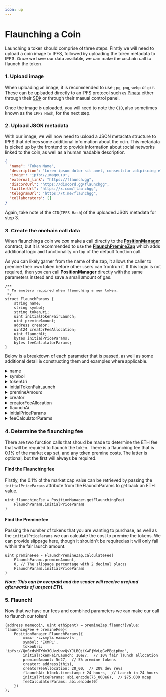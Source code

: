 ```yaml
---
icon: up
---
```


# Flaunching a Coin

Launching a token should comprise of three steps. Firstly we will need to upload a coin image to IPFS, followed by uploading the token metadata to IPFS. Once we have our data available, we can make the onchain call to flaunch the token.

### 1. Upload image

When uploading an image, it is recommended to use `jpg`, `png`, `webp` or `gif`. These can be uploaded directly to an IPFS protocol such as [Pinata](https://docs.ipfs.tech/quickstart/publish/) either through their [SDK](https://docs.pinata.cloud/quickstart) or through their manual control panel.

Once the image is uploaded, you will need to note the `CID`, also sometimes known as the `IPFS Hash`, for the next step.

### 2. Upload JSON metadata

With our image, we will now need to upload a JSON metadata structure to IPFS that defines some additional information about the coin. This metadata is picked up by the frontend to provide information about social networks linked to the coin, as well as a human readable description.

```json
{
  "name": "Token Name",
  "description": "Lorem ipsum dolor sit amet, consectetur adipiscing elit. Nunc efficitur ut orci.",
  "image": "ipfs://ImageCID",
  "external_link": "https://flaunch.gg",
  "discordUrl": "https://discord.gg/flaunchgg",
  "twitterUrl": "https://x.com/flaunchgg",
  "telegramUrl": "https://t.me/flaunchgg",
  "collaborators": []
}
```

Again, take note of the `CID`(`IPFS Hash`) of the uploaded JSON metadata for step 3.

### 3. Create the onchain call data

When flaunching a coin we _can_ make a call directly to the [**PositionManager**](https://github.com/flayerlabs/flaunchgg-contracts/blob/main/src/contracts/PositionManager.sol#L221) contract, but it is recommended to use the [**FlaunchPremineZap**](https://github.com/flayerlabs/flaunchgg-contracts/blob/main/src/contracts/zaps/FlaunchPremineZap.sol#L70) which adds additional logic and functionality on top of the default function call.

As you can likely garner from the name of the zap, it allows the caller to premine their own token before other users can frontrun it. If this logic is not required, then you can call **PositionManager** directly with the same parameters instead and save a small amount of gas.

```solidity
/**
 * Parameters required when flaunching a new token.
 */
struct FlaunchParams {
    string name;
    string symbol;
    string tokenUri;
    uint initialTokenFairLaunch;
    uint premineAmount;
    address creator;
    uint24 creatorFeeAllocation;
    uint flaunchAt;
    bytes initialPriceParams;
    bytes feeCalculatorParams;
}
```

Below is a breakdown of each parameter that is passed, as well as some additional detail in constructing them and examples where applicable.

<details>

<summary>name</summary>

The name of the token that will be used for the ERC20.

_**Example:**_

```
Flaunchy
```

</details>

<details>

<summary>symbol</summary>

The symbol of the token that will be used for the ERC20.

It is recommended to keep this value betweene 3-6 characters for maximum DEX support.

_**Example:**_

```
FLNCHY
```

</details>

<details>

<summary>tokenUri</summary>

The IPFS URI of the CID created in step 2 of this process. If this is badly formatted or invalid, then information will be missing and the token may be hidden on the platform entirely.

_**Example:**_

```
ipfs://QmScdsMTXWm3GUvzUwvQvYJLBQjtXwFjWvLgGvPBgipHmg
```

</details>

<details>

<summary>initialTokenFairLaunch</summary>

The amount of tokens to add as single sided fair launch liquidity. This does not require any additional ETH to be sent.

This value must be between 0% (`0`) - 69% (`69e27`).

_**Example for 50% of total supply:**_

```
50e27
```

</details>

<details>

<summary>premineAmount</summary>

The amount of tokens that the `msg.sender`will buy and the `creator` will receive. This will be quoted and charged at the swap price and will require an ETH value to be passed with the call.

This value must be less than, or equal to, the value in `initialTokenFairLaunch`.

_**Example for 20% of total supply:**_

```
20e27
```

</details>

<details>

<summary>creator</summary>

The address that will receive the ERC721 ownership and premined ERC20 tokens. The `msg.sender`will still make all ETH payments for this call.

An address must be provided. If a zero address is provided then the call will revert.

_**Example:**_

```
0x498E93Bc04955fCBAC04BCF1a3BA792f01Dbaa96
```

</details>

<details>

<summary>creatorFeeAllocation</summary>

The percentage of fees the creators wants to take from the BidWall. This is denoted on the frontend by showing a split between "Dev" and "Community". This allocation refers to the share that the "Dev" will receive. This value shows a percentage accurate to 2 decimal places.

This value cannot be greater than 100% (`100_00`).

_**Example for 60.25% dev revs:**_

```
6025
```

</details>

<details>

<summary>flaunchAt</summary>

If the token wants to be scheduled to launch at a future time, a unix timestamp can be set to define when it will launch.

Tokens will not be able to be swapped until this time is reached. If an `initialTokenFairLaunch` allocation has been set, then the fair launch window won't start until this timestamp is reached.

This value cannot be greater than `+30 days`time from the current `block.timestamp`.

_**Example:**_

```
1739534400
```

</details>

<details>

<summary>initialPriceParams</summary>

The encoded parameters for the **InitialPrice** logic. This bytes data is passed to the current pricing calculator to allow for the currently active contract to handle the market cap calculations for the flaunching process.

The current data required on this endpoint is a USDC value that will represent the marketcap that the coin is created at. This will define the coin value.

At a protocol level this allows for extendability, and as such means that the expected values for this call may change. It should handle fallback values gracefully, but this cannot be guaranteed.

This value must be greater than, or equal to, `1000e6`.

_**Example of setting a $5,000 market cap:**_

```solidity
abi.encode(5000e6)
```

_**Example of setting a $75,000 market cap:**_

```solidity
abi.encode(75000e6)
```

</details>

<details>

<summary>feeCalculatorParams</summary>

The encoded parameters for the **FeeCalculator**. This bytes data is passed to the current fee calculator to allow for the currently active contract to handle the swap fee calculations after the flaunching process.

At a protocol level this allows for extendability, and as such means that the expected values for this call may change. It should handle fallback values gracefully, but this cannot be guaranteed.

_**This is not currently implemented, so a blank value can be passed:**_

```
0x0
```

</details>

### 4. Determine the flaunching fee

There are two function calls that should be made to determine the ETH fee that will be required to flaunch the token. There is a flaunching fee that is 0.1% of the market cap set, and any token premine costs. The latter is optional, but the first will always be required.

#### Find the Flaunching fee

Firstly, the 0.1% of the market cap value can be retrieved by passing the `initialPriceParams` attribute from the FlaunchParams to get back an ETH value.

```solidity
uint flaunchingFee = PositionManager.getFlaunchingFee(
    FlaunchParams.initialPriceParams
)
```

#### **Find the Premine fee**

Passing the number of tokens that you are wanting to purchase, as well as the `initialPriceParams` we can calculate the cost to premine the tokens. We can provide slippage here, though it shouldn't be required as it will only fall within the fair launch amount.

```solidity
uint premineFee = FlaunchPremineZap.calculateFee(
    FlaunchParams.premineAmount,
    0, // The slippage percentage with 2 decimal places
    FlaunchParams.initialPriceParams
)
```

_**Note: This can be overpaid and the sender will receive a refund afterwards of unspent ETH.**_

### 5. Flaunch!

Now that we have our fees and combined parameters we can make our call to flaunch our token!

```solidity
(address memecoin, uint ethSpent) = premineZap.flaunch{value: flaunchingFee + premineFee}(
    PositionManager.FlaunchParams({
        name: 'Example Memecoin',
        symbol: 'EXMPL',
        tokenUri: 'ipfs://QmScdsMTXWm3GUvzUwvQvYJLBQjtXwFjWvLgGvPBgipHmg',
        initialTokenFairLaunch: 10e27,  // 10% fair launch allocation
        premineAmount: 5e27,  // 5% premine tokens
        creator: address(this),
        creatorFeeAllocation: 20_00,  // 20% dev revs
        flaunchAt: block.timestamp + 24 hours,  // Launch in 24 hours
        initialPriceParams: abi.encode(75_000e6),  // $75,000 mcap
        feeCalculatorParams: abi.encode(0)
    })
);
```
